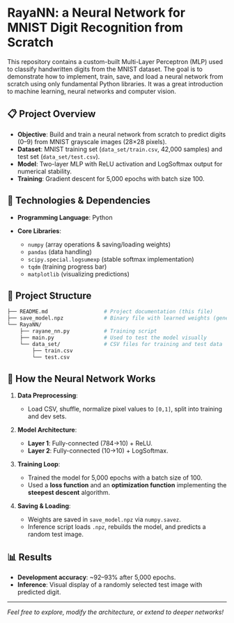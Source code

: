 # RayaNN: a Neural Network for MNIST Digit Recognition from Scratch 

This repository contains a custom-built Multi-Layer Perceptron (MLP) used to classify handwritten digits from the MNIST dataset. The goal is to demonstrate how to implement, train, save, and load a neural network from scratch using only fundamental Python libraries. It was a great introduction to machine learning, neural networks and computer vision.

## 📋 Project Overview

* **Objective**: Build and train a neural network from scratch to predict digits (0–9) from MNIST grayscale images (28×28 pixels).
* **Dataset**: MNIST training set (`data_set/train.csv`, 42,000 samples) and test set (`data_set/test.csv`).
* **Model**: Two-layer MLP with ReLU activation and LogSoftmax output for numerical stability.
* **Training**: Gradient descent for 5,000 epochs with batch size 100.

## 🚀 Technologies & Dependencies
* **Programming Language**: Python

* **Core Libraries**:

  * `numpy` (array operations & saving/loading weights)
  * `pandas` (data handling)
  * `scipy.special.logsumexp` (stable softmax implementation)
  * `tqdm` (training progress bar)
  * `matplotlib` (visualizing predictions)

## 📂 Project Structure

```bash
├── README.md                  # Project documentation (this file)
├── save_model.npz             # Binary file with learned weights (generated after training)
└── RayaNN/        
    ├── rayane_nn.py           # Training script
    ├── main.py                # Used to test the model visually           
    └── data_set/              # CSV files for training and test data
        ├── train.csv
        └── test.csv

```
## 🧩 How the Neural Network Works

1. **Data Preprocessing**:

   * Load CSV, shuffle, normalize pixel values to `[0,1]`, split into training and dev sets.
2. **Model Architecture**:

   * **Layer 1**: Fully-connected (784→10) + ReLU.
   * **Layer 2**: Fully-connected (10→10) + LogSoftmax.
3. **Training Loop**:

   * Trained the model for 5,000 epochs with a batch size of 100.
   * Used a **loss function** and an **optimization function** implementing the **steepest descent** algorithm.
4. **Saving & Loading**:

   * Weights are saved in `save_model.npz` via `numpy.savez`.
   * Inference script loads `.npz`, rebuilds the model, and predicts a random test image.

## 📊 Results

* **Development accuracy**: \~92–93% after 5,000 epochs.
* **Inference**: Visual display of a randomly selected test image with predicted digit.

---

*Feel free to explore, modify the architecture, or extend to deeper networks!*
